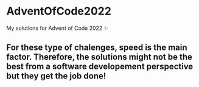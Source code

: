 # AdventOfCode2022
My solutions for Advent of Code 2022 ✨


## For these type of chalenges, speed is the main factor. Therefore, the solutions might not be the best from a software developement perspective but they get the job done!
